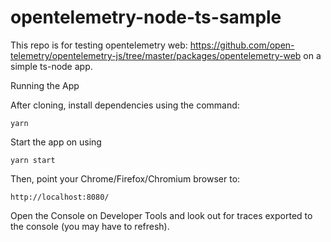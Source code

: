 # opentelemetry-node-ts-sample

This repo is for testing opentelemetry web: https://github.com/open-telemetry/opentelemetry-js/tree/master/packages/opentelemetry-web on a simple ts-node app.

Running the App

After cloning, install dependencies using the command:

```
yarn
```

Start the app on using 

```
yarn start
```

Then, point your Chrome/Firefox/Chromium browser to:

```
http://localhost:8080/
```

Open the Console on Developer Tools and look out for traces exported to the console (you may have to refresh).
